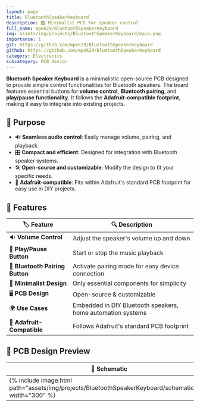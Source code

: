 ```yaml
---
layout: page
title: BluetoothSpeakerKeyboard
description: 🎛️ Minimalist PCB for speaker control
full_name: mpek29/BluetoothSpeakerKeyboard
img: assets/img/projects/BluetoothSpeakerKeyboard/main.png
importance: 1
git: https://github.com/mpek29/BluetoothSpeakerKeyboard
github: https://github.com/mpek29/BluetoothSpeakerKeyboard
category: Electronics
subcategory: PCB Design
---
```



**Bluetooth Speaker Keyboard** is a minimalistic open-source PCB designed to provide simple control functionalities for Bluetooth speakers. The board features essential buttons for **volume control**, **Bluetooth pairing**, and **play/pause functionality**. It follows the **Adafruit-compatible footprint**, making it easy to integrate into existing projects.

## 🎯 Purpose

- 🔊 **Seamless audio control**: Easily manage volume, pairing, and playback.
- 🎛️ **Compact and efficient**: Designed for integration with Bluetooth speaker systems.
- 🛠️ **Open-source and customizable**: Modify the design to fit your specific needs.
- 🔌 **Adafruit-compatible**: Fits within Adafruit's standard PCB footprint for easy use in DIY projects.

## 📝 Features

| 🏷️ Feature        | 🔍 Description |
|----------------|-------------|
| 🔉 **Volume Control** | Adjust the speaker's volume up and down |
| 🔄 **Play/Pause Button** | Start or stop the music playback |
| 🔵 **Bluetooth Pairing Button** | Activate pairing mode for easy device connection |
| 🔧 **Minimalist Design** | Only essential components for simplicity |
| 🖥️ **PCB Design** | Open-source & customizable |
| 🌍 **Use Cases** | Embedded in DIY Bluetooth speakers, home automation systems |
| 🔌 **Adafruit-Compatible** | Follows Adafruit's standard PCB footprint |

## 📐 PCB Design Preview

| 📜 Schematic | 🖥️ PCB Layout | 🏗️ 3D |
|-----------|-----------|-----------|
| {% include image.html path="assets/img/projects/BluetoothSpeakerKeyboard/schematic.png" width="300" %} | {% include image.html path="assets/img/projects/BluetoothSpeakerKeyboard/pcb_layout.png" width="300" %} | {% include image.html path="assets/img/projects/BluetoothSpeakerKeyboard/3d.png" width="300" %} |

